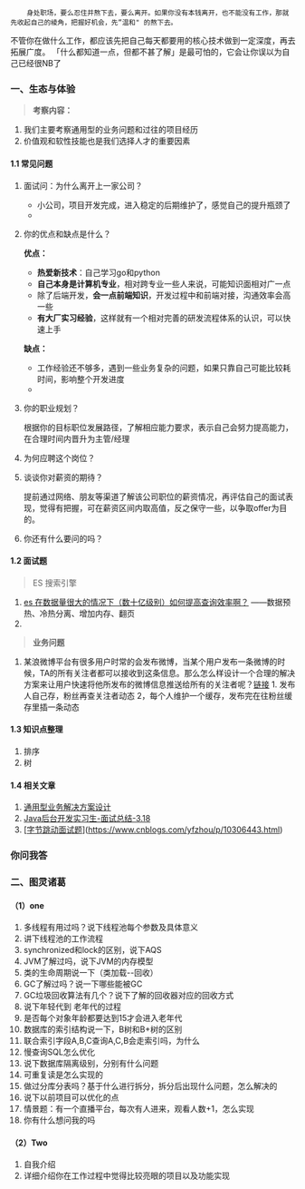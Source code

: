         身处职场，要么忍住并熬下去，要么离开。如果你没有本钱离开，也不能没有工作，那就先收起自己的棱角，把握好机会，先“温和" 的熬下去。

​       不管你在做什么工作，都应该先把自己每天都要用的核心技术做到一定深度，再去拓展广度。 「什么都知道一点，但都不甚了解」是最可怕的，它会让你误以为自己已经很NB了

### 一、生态与体验

> **考察内容：**

1. 我们主要考察通用型的业务问题和过往的项目经历
2. 价值观和软性技能也是我们选择人才的重要因素

#### 1.1 常见问题

1. 面试问：为什么离开上一家公司？

   - 小公司，项目开发完成，进入稳定的后期维护了，感觉自己的提升瓶颈了
   - 

2. 你的优点和缺点是什么？

   **优点：** 

   - **热爱新技术**：自己学习go和python
   - **自己本身是计算机专业**，相对跨专业一些人来说，可能知识面相对广一点
   - 除了后端开发，**会一点前端知识**，开发过程中和前端对接，沟通效率会高一些
   - **有大厂实习经验**，这样就有一个相对完善的研发流程体系的认识，可以快速上手

   **缺点：** 

   - 工作经验还不够多，遇到一些业务复杂的问题，如果只靠自己可能比较耗时间，影响整个开发进度
   - 

3. 你的职业规划？

   根据你的目标职位发展路径，了解相应能力要求，表示自己会努力提高能力，在合理时间内晋升为主管/经理

4. 为何应聘这个岗位？

5. 谈谈你对薪资的期待？

   提前通过网络、朋友等渠道了解该公司职位的薪资情况，再评估自己的面试表现，觉得有把握，可在薪资区间内取高值，反之保守一些，以争取offer为目的。

6. 你还有什么要问的吗？

#### 1.2 面试题

> ES 搜索引擎

1. [es 在数据量很大的情况下（数十亿级别）如何提高查询效率啊？](https://honeypps.com/architect/es-optimize-of-data-query/)  ——数据预热、冷热分离、增加内存、翻页
2. 

> **业务问题** 

1. 某浪微博平台有很多用户时常的会发布微博，当某个用户发布一条微博的时候，TA的所有关注者都可以接收到这条信息。那么怎么样设计一个合理的解决方案来让用户快速将他所发布的微博信息推送给所有的关注者呢？[链接](https://honeypps.com/architect/bytedance-interview-general-business-solutions/)  1. 发布人自己存，粉丝再查关注者动态   2，每个人维护一个缓存，发布完在往粉丝缓存里插一条动态

#### 1.3 知识点整理

1. 排序
2. 树

#### 1.4 相关文章

1. [通用型业务解决方案设计](https://blog.csdn.net/u013256816/article/details/100570732)  
2. [Java后台开发实习生-面试总结-3.18](https://honeypps.com/architect/bytedance-interview-general-business-solutions/)  
3. [[字节跳动面试题](https://www.cnblogs.com/yfzhou/p/10306443.html)](https://www.cnblogs.com/yfzhou/p/10306443.html)  



### 你问我答

### 二、图灵诸葛

#### （1）one

1. 多线程有用过吗？说下线程池每个参数及具体意义
2. 讲下线程池的工作流程
3. synchronized和lock的区别，说下AQS
4. JVM了解过吗，说下JVM的内存模型
5. 类的生命周期说一下（类加载--回收）
6. GC了解过吗？说一下哪些能被GC
7. GC垃圾回收算法有几个？说下了解的回收器对应的回收方式
8. 说下年轻代到 老年代的过程
9. 是否每个对象年龄都要达到15才会进入老年代
10. 数据库的索引结构说一下，B树和B+树的区别
11. 联合索引字段A,B,C查询A,C,B会走索引吗，为什么
12. 慢查询SQL怎么优化
13. 说下数据库隔离级别，分别有什么问题
14. 可重复读是怎么实现的
15. 做过分库分表吗？基于什么进行拆分，拆分后出现什么问题，怎么解决的
16. 说下以前项目可以优化的点
17. 情景题：有一个直播平台，每次有人进来，观看人数+1，怎么实现
18. 你有什么想问我的吗

#### （2）Two

1. 自我介绍
2. 详细介绍你在工作过程中觉得比较亮眼的项目以及功能实现